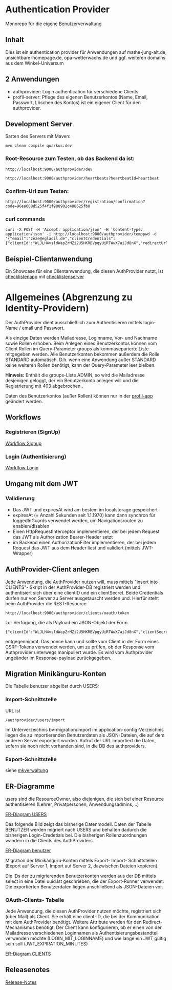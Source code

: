 # Authentication Provider

Monorepo für die eigene Benutzerverwaltung

## Inhalt

Dies ist ein authentication provider für Anwendungen auf mathe-jung-alt.de, unsichtbare-homepage.de, opa-wetterwachs.de
und ggf. weiteren domains aus dem Winkel-Universum

## 2 Anwendungen

* authprovider: Login authentication für verschiedene Clients
* profil-server: Pflege des eigenen Benutzerkontos (Name, Email, Passwort, Löschen des Kontos) ist ein eigener Client für den authprovider.

## Development Server

Sarten des Servers mit Maven:

	mvn clean compile quarkus:dev

### Root-Resource zum Testen, ob das Backend da ist:

	http://localhost:9000/authprovider/dev

	http://localhost:9000/authprovider/heartbeats?heartbeatId=heartbeat

### Confirm-Url zum Testen:

	http://localhost:9000/authprovider/registration/confirmation?code=96ea688d525f4f1f988902c488625fb8

### curl commands

	curl -X POST -H 'Accept: application/json' -H 'Content-Type: application/json' -i http://localhost:9000/authprovider/temppwd -d '{"email":"zeze@egladil.de","clientCredentials":{"clientId":"WLJLH4vsldWapZrMZi2U5HKRBVpgyUiRTWwX7aiJd8nX","redirectUrl":"localhost:4200"}}'

## Beispiel-Clientanwendung

Ein Showcase für eine Clientanwendung, die diesen AuthProvider nutzt, ist [checklistenapp](https://github.com/heike2718/checklistenapp) mit
[checklistenserver](https://github.com/heike2718/checklistenserver)


# Allgemeines (Abgrenzung zu Identity-Providern)

Der AuthProvider dient ausschließlich zum Authentisieren mittels login-Name / email und Passwort.

Als einzige Daten werden Mailadresse, Loginname, Vor- und Nachname sowie Rollen erhoben. Beim Anlegen eines Benutzerkontos können vom Client Rollen im Query-Parameter groups als kommaseparierte Liste mitgegeben werden.
Alle Benutzerkonten bekommen außerdem die Rolle STANDARD automatisch. D.h. wenn eine Anwendung außer STANDARD keine weiteren Rollen benötigt, kann der Query-Parameter leer bleiben.

__Hinweis:__ Enthält die groups-Liste ADMIN, so wird die Mailadresse desjenigen geloggt, der ein Benutzerkonto anlegen will und die Registrierung mit 403 abgebrochen..

Daten des Benutzerkontos (außer Rollen) können nur in der [profil-app](https://github.com/heike2718/profil-app) geändert werden.

## Workflows

### Registrieren (SignUp)

[Workflow Signup](docs/OAUTH2-SIGNUP-FLOW.md)

### Login (Authentisierung)

[Workflow Login](docs/OAUTH2-LOGIN-FLOW.md)

## Umgang mit dem JWT

### Validierung

* Das JWT und expiresAt wird am bestem im localstorage gespeichert
* expiresAt (= Anzahl Sekunden seit 1.1.1970) kann dann synchron für loggedInGuards verwendet werden, um Navigationsrouten zu enablen/disablen
* Einen HttpRequestInterceptor implementieren, der bei jedem Request das JWT als Authorization Bearer-Header setzt
* im Backend einen AuthorizationFilter implementieren, der bei jedem Request das JWT aus dem Header liest und validiert (mittels JWT-Wrapper)

## AuthProvider-Client anlegen

Jede Anwendung, die AuthProvider nutzen will, muss mittels "insert into CLIENTS"- Skript in der AuthProvider-DB registriert werden und authentisiert sich über eine clientID und ein clientSecret. Beide Credentials dürfen nur von Server zu Server ausgetauscht werden und. Hierfür steht beim AuthProvider die REST-Resource

	http://localhost:9000/authprovider/clients/oauth/token

zur Verfügung, die als Payload ein JSON-Objekt der Form

	{"clientId":"WLJLH4vsldWapZrMZi2U5HKRBVpgyUiRTWwX7aiJd8nX","clientSecret":"start123","nonce":"horst"}

entgegennimmt. Das nonce kann und sollte vom Client in der Form eines CSRF-Tokens verwendet werden, um zu prüfen, ob der Response vom Authprovider unterwegs manipuliert wurde. Es wird vom Authprovider ungeänder im Response-payload zurückgegeben.


## Migration Minikänguru-Konten
Die Tabelle benutzer abgelöst durch USERS:

### Import-Schnittstelle

URL ist

	/authprovider/users/import

Im Unterverzeichnis bv-migration/import im application-config-Verzeichnis liegen die zu importierenden Benutzerdaten als JSON-Dateien, die auf dem anderen Server exportiert wurden. Aufruf der URL importiert die Daten, sofern sie noch nicht vorhanden sind, in die DB des authproviders.

### Export-Schnittstelle

siehe [mkverwaltung](https://gitlab.com/heik2718/de.egladil.mkverwaltung)


## ER-Diagramme

users sind die ResourceOwner, also diejenigen, die sich bei einer Resource authentisieren (Lehrer, Privatpersonen, Anwendungsadmins,...)

[ER-Diagram USERS](docs/datamodel/er-users.png)

Das folgende Bild zeigt das bisherige Datenmodell. Daten der Tabelle BENUTZER werden migriert nach USERS und behalten dadurch die
bisherigen Login-Credetials bei. Die bisherigen Rollenzuordnungen wandern in die Clients des AuthProviders.

[ER-Diagram benutzer](docs/datamodel/er-benutzer.png)

Migration der Minikänguru-Konten mittels Export- Import- Schnittstellen (Export auf Server 1, Import auf Server 2, dazwischen Dateien kopieren).

Die IDs der zu migrierenden Benutzerkonten werden aus der DB mittels select in eine Datei uuid.lst geschrieben, die der Export-Runner verwendet. Die exportierten Benutzerdaten liegen anschließend als JSON-Dateien vor.

### OAuth-Clients- Tabelle

Jede Anwendung, die diesen AuthProvider nutzen möchte, registriert sich (über Mail) als Client. Sie erhält eine client-ID, die bei der
Kommunikation mit dem AuthProvider benötigt. Weitere Attribute werden für den Redirect-Mechanismus benötigt.
Der Client kann konfigurieren, ob er einen von der Mailadresse verschiedenen Loginnamen als Authentisierungsbestandteil verwenden
möchte (LOGIN_MIT_LOGINNAME) und wie lange ein JWT gültig sein soll (JWT_EXPIRATION_MINUTES)


[ER-Diagram CLIENTS](docs/datamodel/er-clients.png)

## Releasenotes

[Release-Notes](RELEASE-NOTES.md)




